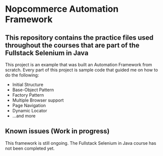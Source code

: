 # Nopcommerce Automation Framework


## This repository contains the practice files used throughout the courses that are part of the Fullstack Selenium in Java

This project is an example that was built an Automation Framework from scratch.
Every part of this project is sample code that guided me on how to do the following:

* Initial Structure
* Base-Object Pattern
* Factory Pattern
* Multiple Browser support
* Page Navigation 
* Dynamic Locator
* ...and more

## Known issues (Work in progress)
This framework is still ongoing. The Fullstack Selenium in Java course has not been completed yet.


